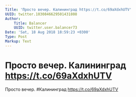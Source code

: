 ```yaml
---
Title: 'Просто вечер. Калининград https://t.co/69aXdxhUTV'
UUID: twitter.1030846629501431808
Author:
    Title: Balancer
    UUID: twitter.user.balancer73
Date: 'Sat, 18 Aug 2018 18:59:23 +0300'
Type: Post
Markup: Text
---
```


# Просто вечер. Калининград https://t.co/69aXdxhUTV

Просто вечер. #Калининград https://t.co/69aXdxhUTV